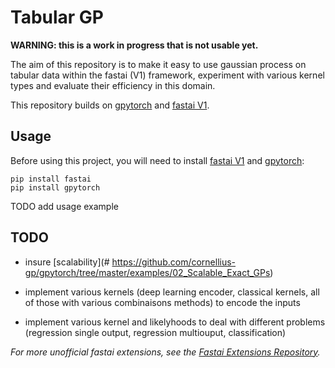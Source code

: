 # Tabular GP

**WARNING: this is a work in progress that is not usable yet.**

The aim of this repository is to make it easy to use gaussian process on tabular data within the fastai (V1) framework, 
experiment with various kernel types 
and evaluate their efficiency in this domain.

This repository builds on [gpytorch](https://gpytorch.ai/) and [fastai V1](https://docs.fast.ai/).

## Usage

Before using this project, you will need to install [fastai V1](https://docs.fast.ai/) and [gpytorch](https://gpytorch.ai/):

```
pip install fastai
pip install gpytorch
```

TODO add usage example

## TODO

- insure [scalability](# https://github.com/cornellius-gp/gpytorch/tree/master/examples/02_Scalable_Exact_GPs)

- implement various kernels (deep learning encoder, classical kernels, all of those with various combinaisons methods) to encode the inputs

- implement various kernel and likelyhoods to deal with different problems (regression single output, regression multiouput, classification)

*For more unofficial fastai extensions, see the [Fastai Extensions Repository](https://github.com/nestordemeure/fastai-extensions-repository).*